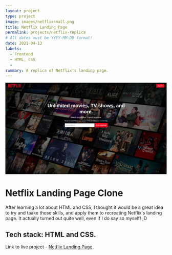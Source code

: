 ```yaml
---
layout: project
type: project
image: images/netflixsmall.png
title: Netflix Landing Page
permalink: projects/netflix-replica
# All dates must be YYYY-MM-DD format!
date: 2021-04-13
labels:
  - Frontend
  - HTML, CSS
  - 
summary: A replica of Netflix's landing page.
---
```


<div class="ui small rounded images">
  <img class="ui image" src="../images/netflix-clone.png">
</div>

# Netflix Landing Page Clone

After learning a lot about HTML and CSS, I thought it would be a great idea to try and taake those skills, and apply them to recreating Netflix's landing page. It actually turned out quite well, even if I do say so myself! ;D

## Tech stack: HTML and CSS.


Link to live project - [Netflix Landing Page](https://netflixlander.netlify.app/).


